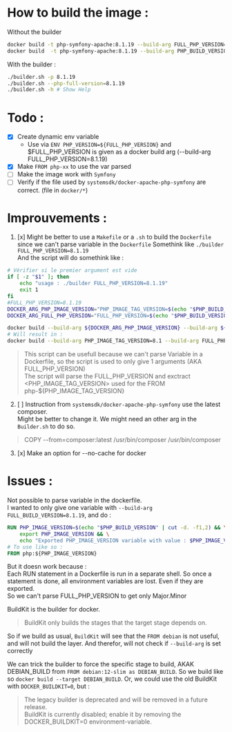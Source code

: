 # How to build the image : 

Without the builder
```bash
docker build -t php-symfony-apache:8.1.19 --build-arg FULL_PHP_VERSION=8.1.19  --build-arg PHP_IMAGE_VERSION=8.1 . # Build for php version 8.2.1
docker build  -t php-symfony-apache:8.1.19 --build-arg PHP_BUILD_VERSION=8.1.19 . --no-cache # Build for php version 8.1.19
```

With the builder : 
```bash
./builder.sh -p 8.1.19
./builder.sh --php-full-version=8.1.19 
./builder.sh -h # Show Help
```




# Todo : 

- [x] Create dynamic env variable
  - Use via `ENV PHP_VERSION=${FULL_PHP_VERSION}` and $FULL_PHP_VERSION is given as a docker build arg (--build-arg FULL_PHP_VERSION=8.1.19)    
- [x] Make `FROM php-xx` to use the var parsed
- [ ] Make the image work with `Symfony`
- [ ] Verify if the file used by `systemsdk/docker-apache-php-symfony` are correct. (file in `docker/*`)

# Improuvements : 

1. [x] Might be better to use a `Makefile` or a `.sh` to build the `Dockerfile` since we can't parse variable in the `Dockerfile`
Somethink like `./builder FULL_PHP_VERSION=8.1.19`   
And the script will do somethink like :    
```sh
# Vérifier si le premier argument est vide
if [ -z "$1" ]; then
    echo "usage : ./builder FULL_PHP_VERSION=8.1.19" 
    exit 1
fi
#FULL_PHP_VERSION=8.1.19
DOCKER_ARG_PHP_IMAGE_VERSION="PHP_IMAGE_TAG_VERSION=$(echo "$PHP_BUILD_VERSION" | cut -d. -f1,2)" # Result in DOCKER_ARG_PHP_IMAGE_VERSION=PHP_IMAGE_TAG_VERSION=8.1
DOCKER_ARG_FULL_PHP_VERSION="FULL_PHP_VERSION=$(echo "$PHP_BUILD_VERSION" | cut -d. -f1,2)" # Result in DOCKER_ARG_FULL_PHP_VERSION=FULL_PHP_VERSION=8.1.19

docker build --build-arg ${DOCKER_ARG_PHP_IMAGE_VERSION} --build-arg ${DOCKER_ARG_FULL_PHP_VERSION}
# Will result in : 
docker build --build-arg PHP_IMAGE_TAG_VERSION=8.1 --build-arg FULL_PHP_VERSION=8.1.19
```
> This script can be usefull because we can't parse Variable in a Dockerfile, so the script is used to only give 1 arguments (AKA FULL_PHP_VERSION)   
> The script will parse the FULL_PHP_VERSION and exctract <PHP_IMAGE_TAG_VERSION> used for the FROM php-${PHP_IMAGE_TAG_VERSION}   



2. [ ] Instruction from `systemsdk/docker-apache-php-symfony` use the latest composer.  
Might be better to change it. We might need an other arg in the `Builder.sh` to do so.
> COPY --from=composer:latest /usr/bin/composer /usr/bin/composer



3. [x] Make an option for --no-cache for docker

# Issues : 
Not possible to parse variable in the dockerfile.    
I wanted to only give one variable with `--build-arg FULL_BUILD_VERSION=8.1.19`, and do :    
```Dockerfile
RUN PHP_IMAGE_VERSION=$(echo "$PHP_BUILD_VERSION" | cut -d. -f1,2) && \
    export PHP_IMAGE_VERSION && \
    echo "Exported PHP_IMAGE_VERSION variable with value : $PHP_IMAGE_VERSION" # So that PHP_IMAGE_VERSION=8.1
# To use like so : 
FROM php:${PHP_IMAGE_VERSION}
```
But it doesn work because :    
Each RUN statement in a Dockerfile is run in a separate shell. So once a statement is done, all environment variables are lost. Even if they are exported.   
So we can't parse FULL_PHP_VERSION to get only Major.Minor   


BuildKit is the builder for docker.     
> BuildKit only builds the stages that the target stage depends on.     

So if we build as usual, `BuildKit` will see that the `FROM debian` is not useful, and will not build the layer. And therefor, will not check if `--build-arg` is set correctly     

We can trick the builder to force the specific stage to build, AKAK DEBIAN_BUILD from `FROM debian:12-slim as DEBIAN_BUILD`. So we build like so `docker build --target DEBIAN_BUILD`.
Or, we could use the old BuildKit with `DOCKER_BUILDKIT=0`, but : 
> The legacy builder is deprecated and will be removed in a future release.     
> BuildKit is currently disabled; enable it by removing the DOCKER_BUILDKIT=0 environment-variable.     